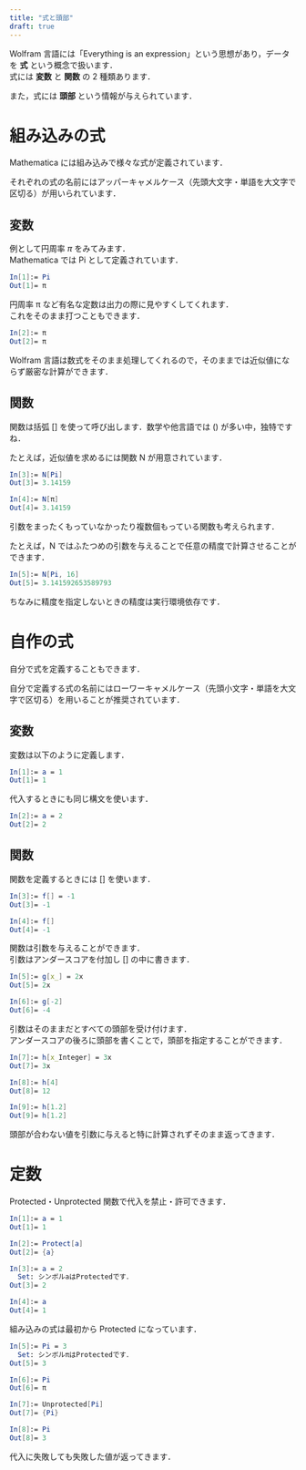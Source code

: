 ```yaml
---
title: "式と頭部"
draft: true
---
```


Wolfram 言語には「Everything is an expression」という思想があり，データを **式** という概念で扱います．  
式には **変数** と **関数** の $2$ 種類あります．

また，式には **頭部** という情報が与えられています．

# 組み込みの式

Mathematica には組み込みで様々な式が定義されています．

それぞれの式の名前にはアッパーキャメルケース（先頭大文字・単語を大文字で区切る）が用いられています．

## 変数

例として円周率 $\pi$ をみてみます．  
Mathematica では Pi として定義されています．

~~~code:builtin.nb
In[1]:= Pi
Out[1]= π
~~~

円周率 π など有名な定数は出力の際に見やすくしてくれます．  
これをそのまま打つこともできます．

~~~code:builtin.nb
In[2]:= π
Out[2]= π
~~~

Wolfram 言語は数式をそのまま処理してくれるので，そのままでは近似値にならず厳密な計算ができます．

## 関数

関数は括弧 [] を使って呼び出します．数学や他言語では () が多い中，独特ですね．

たとえば，近似値を求めるには関数 N が用意されています．

~~~code:builtin.nb
In[3]:= N[Pi]
Out[3]= 3.14159

In[4]:= N[π]
Out[4]= 3.14159
~~~

引数をまったくもっていなかったり複数個もっている関数も考えられます．

たとえば，N ではふたつめの引数を与えることで任意の精度で計算させることができます．

~~~code:builtin.nb
In[5]:= N[Pi, 16]
Out[5]= 3.141592653589793
~~~

ちなみに精度を指定しないときの精度は実行環境依存です．  

# 自作の式

自分で式を定義することもできます．

自分で定義する式の名前にはローワーキャメルケース（先頭小文字・単語を大文字で区切る）を用いることが推奨されています．

## 変数

変数は以下のように定義します．

~~~code:custom.nb
In[1]:= a = 1
Out[1]= 1
~~~

代入するときにも同じ構文を使います．

~~~code:custom.nb
In[2]:= a = 2
Out[2]= 2
~~~

## 関数

関数を定義するときには [] を使います．

~~~code:custom.nb
In[3]:= f[] = -1
Out[3]= -1

In[4]:= f[]
Out[4]= -1
~~~

関数は引数を与えることができます．  
引数はアンダースコアを付加し [] の中に書きます．

~~~code:custom.nb
In[5]:= g[x_] = 2x
Out[5]= 2x

In[6]:= g[-2]
Out[6]= -4
~~~

引数はそのままだとすべての頭部を受け付けます．  
アンダースコアの後ろに頭部を書くことで，頭部を指定することができます．

~~~code:custom.nb
In[7]:= h[x_Integer] = 3x
Out[7]= 3x

In[8]:= h[4]
Out[8]= 12

In[9]:= h[1.2]
Out[9]= h[1.2]
~~~

頭部が合わない値を引数に与えると特に計算されずそのまま返ってきます．

# 定数

Protected・Unprotected 関数で代入を禁止・許可できます．

~~~code:protect.nb
In[1]:= a = 1
Out[1]= 1

In[2]:= Protect[a]
Out[2]= {a}

In[3]:= a = 2
  Set: シンボルaはProtectedです．
Out[3]= 2

In[4]:= a
Out[4]= 1
~~~

組み込みの式は最初から Protected になっています．

~~~code:protect.nb
In[5]:= Pi = 3
  Set: シンボルπはProtectedです．
Out[5]= 3

In[6]:= Pi
Out[6]= π

In[7]:= Unprotected[Pi]
Out[7]= {Pi}

In[8]:= Pi
Out[8]= 3
~~~

代入に失敗しても失敗した値が返ってきます．
